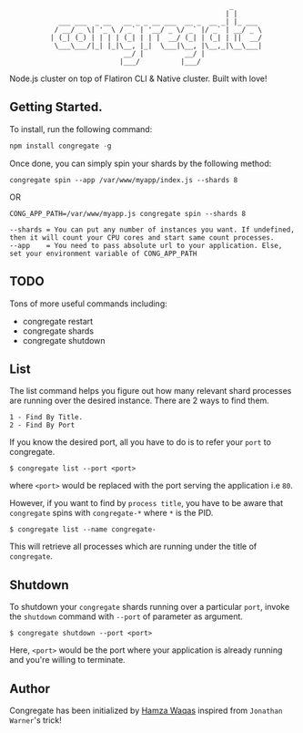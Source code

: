 
                                                          _       
                                                         | |      
                ___ ___  _ __   __ _ _ __ ___  __ _  __ _| |_ ___ 
               / __/ _ \| '_ \ / _` | '__/ _ \/ _` |/ _` | __/ _ \
              | (_| (_) | | | | (_| | | |  __/ (_| | (_| | ||  __/
               \___\___/|_| |_|\__, |_|  \___|\__, |\__,_|\__\___|
                                __/ |          __/ |              
                               |___/          |___/               


Node.js cluster on top of Flatiron CLI &amp; Native cluster. Built with love!

## Getting Started.

To install, run the following command:

```javascript
npm install congregate -g
```

Once done, you can simply spin your shards by the following method:

```
congregate spin --app /var/www/myapp/index.js --shards 8
```

OR

```
CONG_APP_PATH=/var/www/myapp.js congregate spin --shards 8
```

```
--shards = You can put any number of instances you want. If undefined, then it will count your CPU cores and start same count processes.
--app    = You need to pass absolute url to your application. Else, set your environment variable of CONG_APP_PATH
```

## TODO
Tons of more useful commands including:

- congregate restart
- congregate shards
- congregate shutdown

## List

The list command helps you figure out how many relevant shard processes are running over the desired instance. There are 2 ways to find them.

```
1 - Find By Title.
2 - Find By Port
```

If you know the desired port, all you have to do is to refer your `port` to congregate.

```
$ congregate list --port <port>
```

where `<port>` would be replaced with the port serving the application i.e `80`.

However, if you want to find by `process title`, you have to be aware that `congregate` spins with `congregate-*` where `*` is the PID.

```
$ congregate list --name congregate-
```

This will retrieve all processes which are running under the title of `congregate`.

## Shutdown

To shutdown your `congregate` shards running over a particular `port`, invoke the `shutdown` command with `--port` of parameter as argument.

```
$ congregate shutdown --port <port>
```

Here, `<port>` would be the port where your application is already running and you're willing to terminate.

## Author
Congregate has been initialized by [Hamza Waqas](http://twitter.com/HamzaWaqas) inspired from `Jonathan Warner`'s trick!